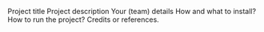 Project title
Project description
Your (team) details
How and what to install?
How to run the project?
Credits or references.
